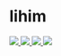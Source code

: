 # lihim

<p align="left">
 <a href="https://codeclimate.com/github/johnshift/lihim/maintainability">
  <img src="https://api.codeclimate.com/v1/badges/217b429d04828529a5cc/maintainability" />
 </a>
 <a href="https://codeclimate.com/github/johnshift/lihim/test_coverage">
  <img src="https://api.codeclimate.com/v1/badges/217b429d04828529a5cc/test_coverage" />
 </a>
 <a href="https://github.com/johnshift/lihim/actions/workflows/dev.yml">
  <img src="https://github.com/johnshift/lihim/actions/workflows/dev.yml/badge.svg" />
 </a>
 <a href="https://github.com/johnshift/lihim/actions/workflows/production.yml">
  <img src="https://github.com/johnshift/lihim/actions/workflows/production.yml/badge.svg" />
 </a>
</p>
